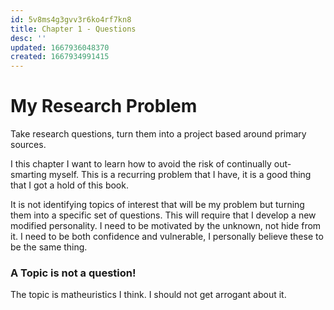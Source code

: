 ```yaml
---
id: 5v8ms4g3gvv3r6ko4rf7kn8
title: Chapter 1 - Questions
desc: ''
updated: 1667936048370
created: 1667934991415
---
```

 

# My Research Problem
Take research questions, turn them into a project based around primary sources. 

I this chapter I want to learn how to avoid the risk of continually out-smarting myself. This is a recurring problem that I have, it is a good thing that I got a hold of this book. 

It is not identifying topics of interest that will be my problem but turning them into a specific set of questions. This will require that I develop a new modified personality. I need to be motivated by the unknown, not hide from it. I need to be both confidence and vulnerable, I personally believe these to be the same thing. 

### A Topic is not a question! 
The topic is matheuristics I think. I should not get arrogant about it. 


